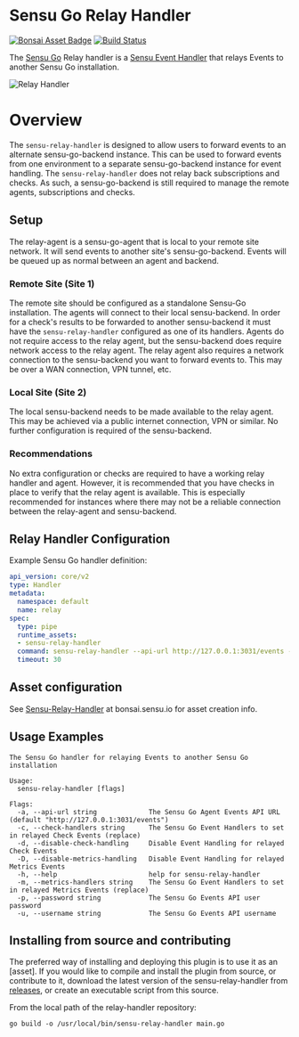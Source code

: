 # Sensu Go Relay Handler

[![Bonsai Asset Badge](https://img.shields.io/badge/Sensu%20Relay%20Handler-Download%20Me-brightgreen.svg?colorB=89C967&logo=sensu)](https://bonsai.sensu.io/assets/sensu/sensu-relay-handler) [![Build Status](https://travis-ci.com/sensu/sensu-relay-handler.svg?token=D3sR2y7qtwxXTz3VygZw&branch=master)](https://travis-ci.com/sensu/sensu-relay-handler)

The [Sensu Go][1] Relay handler is a [Sensu Event Handler][2] that relays Events to another Sensu Go installation.

![Relay Handler](https://raw.githubusercontent.com/sensu/sensu-relay-handler/master/images/relay_handler.png)

# Overview

The `sensu-relay-handler` is designed to allow users to forward events to an alternate sensu-go-backend instance. This can be used to forward events from one environment to a separate sensu-go-backend instance for event handling. The `sensu-relay-handler` does not relay back subscriptions and checks. As such, a sensu-go-backend is still required to manage the remote agents, subscriptions and checks.

## Setup

The relay-agent is a sensu-go-agent that is local to your remote site network. It will send events to another site's sensu-go-backend. Events will be queued up as normal between an agent and backend.

### Remote Site (Site 1)

The remote site should be configured as a standalone Sensu-Go installation. The agents will connect to their local sensu-backend. In order for a check's results to be forwarded to another sensu-backend it must have the `sensu-relay-handler` configured as one of its handlers. Agents do not require access to the relay agent, but the sensu-backend does require network access to the relay agent. The relay agent also requires a network connection to the sensu-backend you want to forward events to. This may be over a WAN connection, VPN tunnel, etc.

### Local Site (Site 2)

The local sensu-backend needs to be made available to the relay agent. This may be achieved via a public internet connection, VPN or similar. No further configuration is required of the sensu-backend.

### Recommendations

No extra configuration or checks are required to have a working relay handler and agent. However, it is recommended that you have checks in place to verify that the relay agent is available. This is especially recommended for instances where there may not be a reliable connection between the relay-agent and sensu-backend.

## Relay Handler Configuration

Example Sensu Go handler definition:

```yaml
api_version: core/v2
type: Handler
metadata:
  namespace: default
  name: relay
spec:
  type: pipe
  runtime_assets:
  - sensu-relay-handler
  command: sensu-relay-handler --api-url http://127.0.0.1:3031/events --disable-check-handling
  timeout: 30
```

## Asset configuration

See [Sensu-Relay-Handler](3) at bonsai.sensu.io for asset creation info.

## Usage Examples

```
The Sensu Go handler for relaying Events to another Sensu Go installation

Usage:
  sensu-relay-handler [flags]

Flags:
  -a, --api-url string             The Sensu Go Agent Events API URL (default "http://127.0.0.1:3031/events")
  -c, --check-handlers string      The Sensu Go Event Handlers to set in relayed Check Events (replace)
  -d, --disable-check-handling     Disable Event Handling for relayed Check Events
  -D, --disable-metrics-handling   Disable Event Handling for relayed Metrics Events
  -h, --help                       help for sensu-relay-handler
  -m, --metrics-handlers string    The Sensu Go Event Handlers to set in relayed Metrics Events (replace)
  -p, --password string            The Sensu Go Events API user password
  -u, --username string            The Sensu Go Events API username
```


## Installing from source and contributing

The preferred way of installing and deploying this plugin is to use it as an [asset]. If you would like to compile and install the plugin from source, or contribute to it, download the latest version of the sensu-relay-handler from [releases][4],
or create an executable script from this source.

From the local path of the relay-handler repository:
```
go build -o /usr/local/bin/sensu-relay-handler main.go
```


[1]: https://github.com/sensu/sensu-go
[2]: https://docs.sensu.io/sensu-go/latest/reference/handlers/#how-do-sensu-handlers-work
[3]: https://bonsai.sensu.io/assets/sensu/sensu-relay-handler
[4]: https://github.com/sensu/sensu-relay-handler/releases